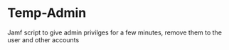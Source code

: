 # Temp-Admin
Jamf script to give admin privilges for a few minutes, remove them to the user and other accounts
